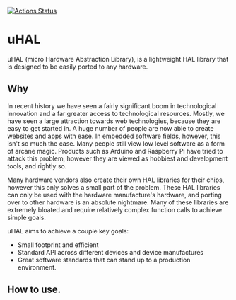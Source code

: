 [![Actions Status](https://github.com/oberhauserg/uHAL/workflows/building/badge.svg)](https://github.com/oberhauserg/uHAL/actions)
# uHAL
uHAL (micro Hardware Abstraction Library), is a lightweight HAL library that is designed to be easily ported to any hardware.

## Why

In recent history we have seen a fairly significant boom in technological innovation and a far greater access to technological resources.
Mostly, we have seen a large attraction towards web technologies, because they are easy to get started in. A huge number of people are now able to create websites and apps with ease. In embedded software fields, however, this isn't so much the case. Many people still view low level software as a form of arcane magic. Products such as Arduino and Raspberry Pi have tried to attack this problem, however they are viewed as hobbiest and development tools, and rightly so. 

Many hardware vendors also create their own HAL libraries for their chips, however this only solves a small part of the problem. These HAL libraries can only be used with the hardware manufacture's hardware, and porting over to other hardware is an absolute nightmare. Many of these libraries are extremely bloated and require relatively complex function calls to achieve simple goals.

uHAL aims to achieve a couple key goals: 
* Small footprint and efficient
* Standard API across different devices and device manufactures
* Great software standards that can stand up to a production environment.

## How to use.

